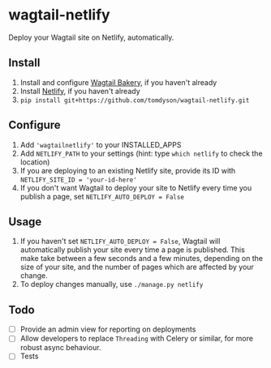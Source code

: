 # wagtail-netlify

Deploy your Wagtail site on Netlify, automatically.

## Install

1. Install and configure [Wagtail Bakery](https://github.com/moorinteractive/wagtail-bakery), if you haven't already
2. Install [Netlify](https://www.netlify.com/docs/cli/#installation), if you haven't already
3. `pip install git+https://github.com/tomdyson/wagtail-netlify.git`

## Configure

1. Add `'wagtailnetlify'` to your INSTALLED_APPS
2. Add `NETLIFY_PATH` to your settings (hint: type `which netlify` to check the location)
3. If you are deploying to an existing Netlify site, provide its ID with `NETLIFY_SITE_ID = 'your-id-here'`
4. If you don't want Wagtail to deploy your site to Netlify every time you publish a page, set `NETLIFY_AUTO_DEPLOY = False`

## Usage

1. If you haven't set `NETLIFY_AUTO_DEPLOY = False`, Wagtail will automatically publish your site every time a page is published. This make take between a few seconds and a few minutes, depending on the size of your site, and the number of pages which are affected by your change.
2. To deploy changes manually, use `./manage.py netlify`

## Todo

- [ ] Provide an admin view for reporting on deployments
- [ ] Allow developers to replace `Threading` with Celery or similar, for more robust async behaviour.
- [ ] Tests